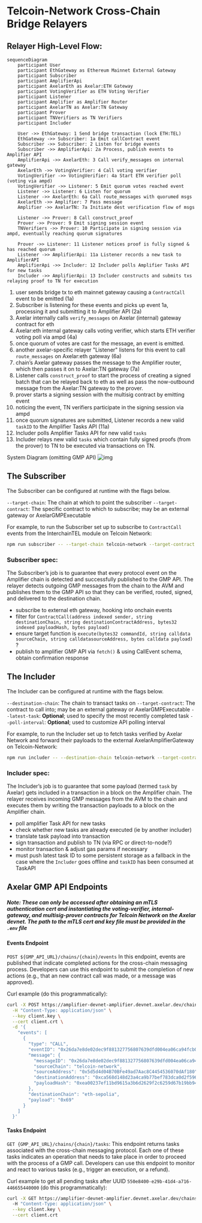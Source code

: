 # Telcoin-Network Cross-Chain Bridge Relayers

## Relayer High-Level Flow:

```mermaid
sequenceDiagram
    participant User
    participant EthGateway as Ethereum Mainnet External Gateway
    participant Subscriber
    participant AmplifierApi
    participant AxelarEth as Axelar:ETH Gateway
    participant VotingVerifier as ETH Voting Verifier
    participant Listener
    participant Amplifier as Amplifier Router
    participant AxelarTN as Axelar:TN Gateway
    participant Prover
    participant TNVerifiers as TN Verifiers
    participant Includer

    User ->> EthGateway: 1 Send bridge transaction (lock ETH:TEL)
    EthGateway ->> Subscriber: 1a Emit callContract event
    Subscriber ->> Subscriber: 2 Listen for bridge events
    Subscriber ->> AmplifierApi: 2a Process, publish events to Amplifier API
    AmplifierApi ->> AxelarEth: 3 Call verify_messages on internal gateway
    AxelarEth ->> VotingVerifier: 4 Call voting verifier
    VotingVerifier ->> VotingVerifier: 4a Start ETH verifier poll (voting via ampd)
    VotingVerifier ->> Listener: 5 Emit quorum votes reached event
    Listener ->> Listener: 6 Listen for quorum
    Listener ->> AxelarEth: 6a Call route_messages with quorumed msgs
    AxelarEth ->> Amplifier: 7 Pass message
    Amplifier ->> AxelarTN: 7a Initiate dest verification flow of msgs

    Listener ->> Prover: 8 Call construct_proof
    Prover ->> Prover: 9 Emit signing session event
    TNVerifiers ->> Prover: 10 Participate in signing session via ampd, eventually reaching quorum signatures

    Prover ->> Listener: 11 Listener notices proof is fully signed & has reached quorum
    Listener ->> AmplifierApi: 11a Listener records a new task to AmplifierAPI
    AmplifierApi ->> Includer: 12 Includer polls Amplifier Tasks API for new tasks
    Includer ->> AmplifierApi: 13 Includer constructs and submits txs relaying proof to TN for execution
```

1. user sends bridge tx to eth mainnet gateway causing a `ContractCall` event to be emitted (1a)
2. Subscriber is listening for these events and picks up event 1a, processing it and submitting it to Amplifier API (2a)
3. Axelar internally calls `verify_messages` on Axelar (internal) gateway contract for eth
4. Axelar:eth internal gateway calls voting verifier, which starts ETH verifier voting poll via ampd (4a)
5. once quorum of votes are cast for the message, an event is emitted.
6. another axelar-specific relayer "Listener" listens for this event to call `route_messages` on Axelar:eth gateway (6a)
7. chain’s Axelar gateway passes the message to the Amplifier router, which then passes it on to Axelar:TN gateway (7a)
8. Listener calls `construct_proof` to start the process of creating a signed batch that can be relayed back to eth as well as pass the now-outbound message from the Axelar:TN gateway to the prover.
9. prover starts a signing session with the multisig contract by emitting event
10. noticing the event, TN verifiers participate in the signing session via ampd
11. once quorum signatures are submitted, Listener records a new valid `taskID` to the Amplifier Tasks API (11a)
12. Includer polls Amplifier Tasks API for new valid `tasks`
13. Includer relays new valid `tasks` which contain fully signed proofs (from the prover) to TN to be executed via transactions on TN.

System Diagram (omitting GMP API)
![img](https://i.imgur.com/0tvOXdu.png)

## The Subscriber

The Subscriber can be configured at runtime with the flags below.

`--target-chain`: The chain at which to point the subscriber
`--target-contract`: The specific contract to which to subscribe; may be an external gateway or AxelarGMPExecutable

For example, to run the Subscriber set up to subscribe to `ContractCall` events from the InterchainTEL module on Telcoin Network:

```bash
npm run subscriber -- --target-chain telcoin-network --target-contract 0x2e821cfe53C061239Ac20fEa4692D8D6767d8c6D
```

### Subscriber spec:

The Subscriber’s job is to guarantee that every protocol event on the Amplifier chain is detected and successfully published to the GMP API. The relayer detects outgoing GMP messages from the chain to the AVM and publishes them to the GMP API so that they can be verified, routed, signed, and delivered to the destination chain.

- subscribe to external eth gateway, hooking into onchain events
- filter for `ContractCall(address indexed sender, string destinationChain, string destinationContractAddress, bytes32 indexed payloadHash, bytes payload)`
- ensure target function is `execute(bytes32 commandId, string calldata sourceChain, string calldatasourceAddress, bytes calldata payload)` ?
- publish to amplifier GMP API via `fetch()` & using CallEvent schema, obtain confirmation response

## The Includer

The Includer can be configured at runtime with the flags below.

`--destination-chain`: The chain to transact tasks on
`--target-contract`: The contract to call into; may be an external gateway or AxelarGMPExecutable
`--latest-task`: **Optional**; used to specify the most recently completed task
`--poll-interval`: **Optional**; used to customize API polling interval

For example, to run the Includer set up to fetch tasks verified by Axelar Network and forward their payloads to the external AxelarAmplifierGateway on Telcoin-Network:

```bash
npm run includer -- --destination-chain telcoin-network --target-contract 0xbf02955dc36e54fe0274159dbac8a7b79b4e4dc3`
```

### Includer spec:

The Includer’s job is to guarantee that some payload (termed `task` by Axelar) gets included in a transaction in a block on the Amplifier chain. The relayer receives incoming GMP messages from the AVM to the chain and executes them by writing the transaction payloads to a block on the Amplifier chain.

- poll amplifier Task API for new tasks
- check whether new tasks are already executed (ie by another includer)
- translate task payload into transaction
- sign transaction and publish to TN (via RPC or direct-to-node?)
- monitor transaction & adjust gas params if necessary
- must push latest task ID to some persistent storage as a fallback in the case where the `Includer` goes offline and `taskID` has been consumed at TaskAPI

## Axelar GMP API Endpoints

##### Note: These can only be accessed after obtaining an mTLS authentication cert and instantiating the voting-verifier, internal-gateway, and multisig-prover contracts for Telcoin Network on the Axelar devnet. The path to the mTLS cert and key file must be provided in the `.env` file

#### Events Endpoint

`POST ${GMP_API_URL}/chains/{chain}/events`
In this endpoint, events are published that indicate completed actions for the cross-chain messaging process. Developers can use this endpoint to submit the completion of new actions (e.g., that an new contract call was made, or a message was approved).

Curl example (do this programmatically):

```bash
curl -X POST https://amplifier-devnet-amplifier.devnet.axelar.dev/chains/telcoin-network/events \
  -H "Content-Type: application/json" \
  --key client.key \
  --cert client.crt \
  -d '{
    "events": [
      {
        "type": "CALL",
        "eventID": "0x26da7e8de02dec9f881327756807639dfd004ea06ca94fcb042ad054d33a119b-76",
        "message": {
          "messageID": "0x26da7e8de02dec9f881327756807639dfd004ea06ca94fcb042ad054d33a119b-76",
          "sourceChain": "telcoin-network",
          "sourceAddress": "0x5d5d4d04B70BFe49ad7Aac8C4454536070dAf180",
          "destinationAddress": "0xca568d148d23a4ca9b77bef783dca0d2f5962c12",
          "payloadHash": "0xea00237ef11bd9615a3b6d2629f2c6259d67b19bb94947a1bd739bae3415141c"
        },
        "destinationChain": "eth-sepolia",
        "payload": "0x69"
      }
    ]
  }'
```

#### Tasks Endpoint

`GET {GMP_API_URL}/chains/{chain}/tasks`:
This endpoint returns tasks associated with the cross-chain messaging protocol. Each one of these tasks indicates an operation that needs to take place in order to proceed with the process of a GMP call. Developers can use this endpoint to monitor and react to various tasks (e.g., trigger an execution, or a refund).

Curl example to get all pending tasks after UUID `550e8400-e29b-41d4-a716-446655440000` (do this programmatically):

```bash
curl -X GET https://amplifier-devnet-amplifier.devnet.axelar.dev/chains/telcoin-network/tasks?after=550e8400-e29b-41d4-a716-446655440000&limit=20 \
  -H "Content-Type: application/json" \
  --key client.key \
  --cert client.crt
```
